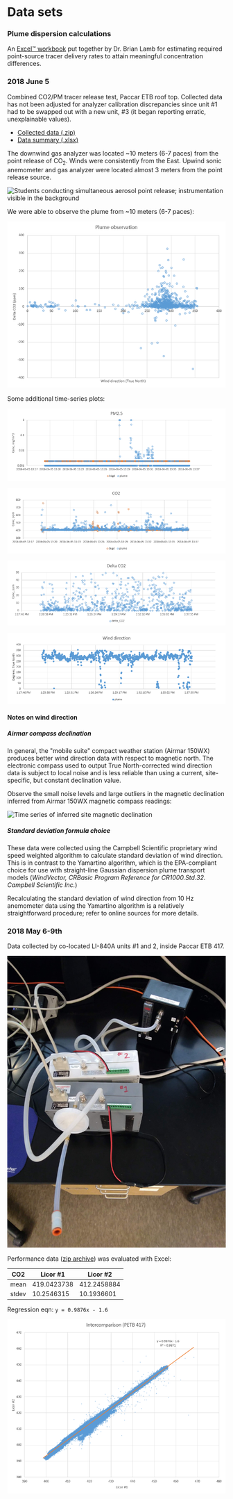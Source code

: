 # Data sets

### Plume dispersion calculations

An [Excel&trade; workbook](GaussCalcs_CO2.xlsx) put together by Dr. Brian Lamb
for estimating required point-source tracer delivery rates to attain meaningful
concentration differences. 


### 2018 June 5

Combined CO2/PM tracer release test, Paccar ETB roof top. Collected data has
not been adjusted for analyzer calibration discrepancies since unit #1 had to 
be swapped out with a new unit, #3 (it began reporting erratic, unexplainable 
values).

* [Collected data (.zip)](20180605_roof_test/20180605_roof_test.zip)
* [Data summary (.xlsx)](20180605_roof_test/20180605_roof_test.xlsx)

The downwind gas analyzer was located ~10 meters (6-7 paces) from the point
release of CO<sub>2</sub>. Winds were consistently from the East. Upwind sonic
anemometer and gas analyzer were located almost 3 meters from the point
release source.

![Students conducting simultaneous aerosol point release; instrumentation
visible in the background](20180605_roof_test/IMG_20180605_133234.jpg)

We were able to observe the plume from ~10 meters (6-7 paces):

![Observed CO2 tracer plume](20180605_roof_test/xy_wd_co2.png)

Some additional time-series plots:

![Time series of PM2.5 concentration](20180605_roof_test/ts_pm25.png)

![Time series of CO2 concentration](20180605_roof_test/ts_co2.png)

![Time series of difference in CO2 concentration](20180605_roof_test/ts_deltaco2.png)

![Time series of wind direction](20180605_roof_test/ts_wd.png)

#### Notes on wind direction

##### Airmar compass declination

In general, the "mobile suite" compact weather station (Airmar 150WX) produces
better wind direction data with respect to magnetic north. The electronic
compass used to output True North-corrected wind direction data is subject to
local noise and is less reliable than using a current, site-specific, but 
constant declination value. 

Observe the small noise levels and large outliers in the magnetic declination
inferred from Airmar 150WX magnetic compass readings:

![Time series of inferred site magnetic declination](file://20180605_roof_test/delta_wd_true_mag.png)

##### Standard deviation formula choice

These data were collected using the Campbell Scientific proprietary wind speed
weighted algorithm to calculate standard deviation of wind direction. This is
in contrast to the Yamartino algorithm, which is the EPA-compliant choice for
use with straight-line Gaussian dispersion plume transport models (*WindVector,
CRBasic Program Reference for CR1000.Std.32. Campbell Scientific Inc.*)

Recalculating the standard deviation of wind direction from 10 Hz anemometer
data using the Yamartino algorithm is a relatively straightforward procedure;
refer to online sources for more details. 


### 2018 May 6-9th

Data collected by co-located LI-840A units #1 and 2, inside Paccar ETB 417.

![Analyzers sampling in pass-through mode](20180506_co2_prep/IMG_20180506_134854.jpg)

Performance data ([zip archive](20180506_co2_prep/2018-05-06_Licor_comparison.zip)) was evaluated with Excel:

| CO2   | Licor #1   | Licor #2    |
|-------|------------|-------------|
| mean  |419.0423738 | 412.2458884 |
| stdev | 10.2546315 | 10.1936601  |

Regression eqn: `y = 0.9876x - 1.6`

![Scatterplot of measurements from LI-840A units #1 and #2](20180506_co2_prep/2018_05_10_12_56_46_2018_05_09_Licor_cross_compare.xlsx_Excel.png)


